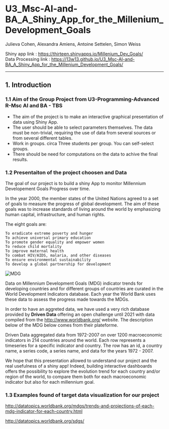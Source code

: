 # U3_Msc-AI-and-BA_A_Shiny_App_for_the_Millenium_Development_Goals
Julieva Cohen, Alexandra Amiens, Antoine Settelen, Simon Weiss

Shiny app link : https://thirteen.shinyapps.io/Millenium_Dev_Goals/   
Data Processing link : https://13w13.github.io/U3_Msc-AI-and-BA_A_Shiny_App_for_the_Millenium_Development_Goals/

---

## 1. Introduction

### 1.1 Aim of the Group Project from U3-Programming-Advanced R-Msc AI and BA - TBS
- The aim of the project is to make an interactive graphical presentation of data using Shiny App.
- The user should be able to select parameters themselves. The data must be non-trivial, requiring the use of data from several sources or from several different tables.
- Work in groups. circa Three students per group. You can self-select groups.
- There should be need for computations on the data to achive the final results.


### 1.2 Presentaiton of the project choosen and Data
The goal of our project is to build a shiny App to monitor Millennium Developement Goals Progress over time. 

In the year 2000, the member states of the United Nations agreed to a set of goals to measure the progress of global development. The aim of these goals was to increase standards of living around the world by emphasizing human capital, infrastructure, and human rights.     

The eight goals are:

    To eradicate extreme poverty and hunger
    To achieve universal primary education
    To promote gender equality and empower women
    To reduce child mortality
    To improve maternal health
    To combat HIV/AIDS, malaria, and other diseases
    To ensure environmental sustainability
    To develop a global partnership for development
![MDG](https://insashley9g.files.wordpress.com/2016/09/mdgs1.jpg?w=1140)

Data on Millennium Development Goals (MDG) indicator trends for developing countries and for different groups of countries are curated in the World Development Indicators database. Each year the World Bank uses these data to assess the progress made towards the MDGs.    

In order to have an aggreted data, we have used a very rich database provided by **Driven Data** offering an open challenge until 2021 with data compiled from the http://www.worldbank.org/ website. The description below of the MDG below comes from their plateforme. 

Driven Data aggregated  data from 1972-2007 on over 1200 macroeconomic indicators in 214 countries around the world. Each row represents a timeseries for a specific indicator and country. The row has an id, a country name, a series code, a series name, and data for the years 1972 - 2007.


We hope that this presentation allowed to understand our project and the real usefulness of a shiny app! 
Indeed, building interactive dashboards offers the possibility to explore the evolution trend for each country and/or region of the world, to compare them both for each macroeconomic indicator but also for each millennium goal.

### 1.3 Examples found of target data visualization for our project
http://datatopics.worldbank.org/mdgs/trends-and-projections-of-each-mdg-indicator-for-each-country.html

http://datatopics.worldbank.org/sdgs/

